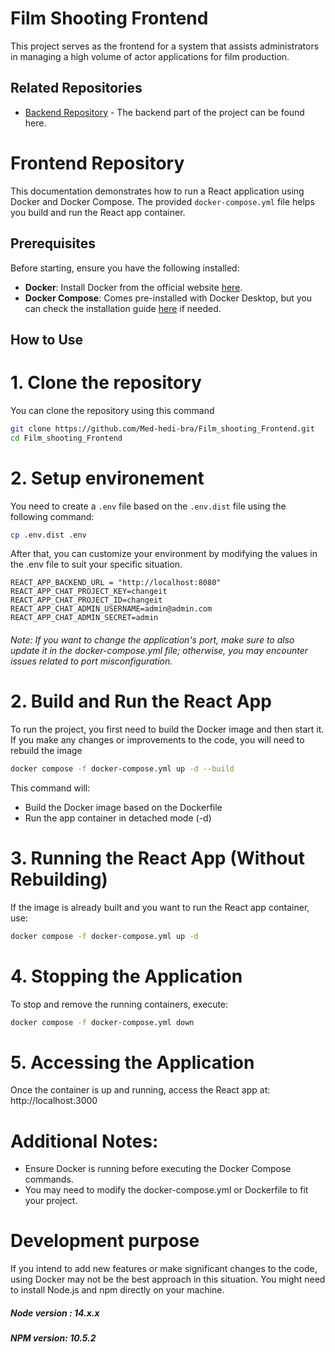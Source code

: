 # Film Shooting Frontend
This project serves as the frontend for a system that assists administrators in managing a high volume of actor applications for film production.


## Related Repositories

- [Backend Repository](https://github.com/Med-hedi-bra/Film_shooting_Backend.git) - The backend part of the project can be found here.

# Frontend Repository
This documentation demonstrates how to run a React application using Docker and Docker Compose. The provided `docker-compose.yml` file helps you build and run the React app container.

## Prerequisites

Before starting, ensure you have the following installed:

- **Docker**: Install Docker from the official website [here](https://www.docker.com/get-started).
- **Docker Compose**: Comes pre-installed with Docker Desktop, but you can check the installation guide [here](https://docs.docker.com/compose/install/) if needed.

## How to Use

# 1. Clone the repository
You can clone the repository using this command
```bash
git clone https://github.com/Med-hedi-bra/Film_shooting_Frontend.git
cd Film_shooting_Frontend
```

# 2. Setup environement
You need to create a `.env` file based on the `.env.dist` file using the following command:

```bash
cp .env.dist .env
```
After that, you can customize your environment by modifying the values in the .env file to suit your specific situation.

```
REACT_APP_BACKEND_URL = "http://localhost:8080"
REACT_APP_CHAT_PROJECT_KEY=changeit
REACT_APP_CHAT_PROJECT_ID=changeit
REACT_APP_CHAT_ADMIN_USERNAME=admin@admin.com
REACT_APP_CHAT_ADMIN_SECRET=admin
```
###### Note: If you want to change the application's port, make sure to also update it in the docker-compose.yml file; otherwise, you may encounter issues related to port misconfiguration. 

# 2. Build and Run the React App
To run the project, you first need to build the Docker image and then start it. If you make any changes or improvements to the code, you will need to rebuild the image

```bash
docker compose -f docker-compose.yml up -d --build
```
This command will:
 - Build the Docker image based on the Dockerfile
 - Run the app container in detached mode (-d)

# 3. Running the React App (Without Rebuilding)
If the image is already built and you want to run the React app container, use:
```bash
docker compose -f docker-compose.yml up -d
```
# 4. Stopping the Application
To stop and remove the running containers, execute:
```bash
docker compose -f docker-compose.yml down
```
# 5. Accessing the Application
 Once the container is up and running, access the React app at: http://localhost:3000

# Additional Notes:
 - Ensure Docker is running before executing the Docker Compose commands.
 - You may need to modify the docker-compose.yml or Dockerfile to fit your project.

# Development purpose 
If you intend to add new features or make significant changes to the code, using Docker may not be the best approach in this situation. You might need to install Node.js and npm directly on your machine.
##### Node version : 14.x.x
##### NPM version: 10.5.2
